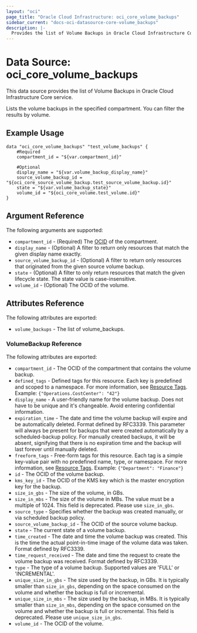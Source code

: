 ```yaml
---
layout: "oci"
page_title: "Oracle Cloud Infrastructure: oci_core_volume_backups"
sidebar_current: "docs-oci-datasource-core-volume_backups"
description: |-
  Provides the list of Volume Backups in Oracle Cloud Infrastructure Core service
---
```


# Data Source: oci_core_volume_backups
This data source provides the list of Volume Backups in Oracle Cloud Infrastructure Core service.

Lists the volume backups in the specified compartment. You can filter the results by volume.


## Example Usage

```hcl
data "oci_core_volume_backups" "test_volume_backups" {
	#Required
	compartment_id = "${var.compartment_id}"

	#Optional
	display_name = "${var.volume_backup_display_name}"
	source_volume_backup_id = "${oci_core_source_volume_backup.test_source_volume_backup.id}"
	state = "${var.volume_backup_state}"
	volume_id = "${oci_core_volume.test_volume.id}"
}
```

## Argument Reference

The following arguments are supported:

* `compartment_id` - (Required) The [OCID](https://docs.cloud.oracle.com/iaas/Content/General/Concepts/identifiers.htm) of the compartment.
* `display_name` - (Optional) A filter to return only resources that match the given display name exactly. 
* `source_volume_backup_id` - (Optional) A filter to return only resources that originated from the given source volume backup. 
* `state` - (Optional) A filter to only return resources that match the given lifecycle state.  The state value is case-insensitive. 
* `volume_id` - (Optional) The OCID of the volume.


## Attributes Reference

The following attributes are exported:

* `volume_backups` - The list of volume_backups.

### VolumeBackup Reference

The following attributes are exported:

* `compartment_id` - The OCID of the compartment that contains the volume backup.
* `defined_tags` - Defined tags for this resource. Each key is predefined and scoped to a namespace. For more information, see [Resource Tags](https://docs.cloud.oracle.com/iaas/Content/General/Concepts/resourcetags.htm).  Example: `{"Operations.CostCenter": "42"}` 
* `display_name` - A user-friendly name for the volume backup. Does not have to be unique and it's changeable. Avoid entering confidential information. 
* `expiration_time` - The date and time the volume backup will expire and be automatically deleted. Format defined by RFC3339. This parameter will always be present for backups that were created automatically by a scheduled-backup policy. For manually created backups, it will be absent, signifying that there is no expiration time and the backup will last forever until manually deleted. 
* `freeform_tags` - Free-form tags for this resource. Each tag is a simple key-value pair with no predefined name, type, or namespace. For more information, see [Resource Tags](https://docs.cloud.oracle.com/iaas/Content/General/Concepts/resourcetags.htm).  Example: `{"Department": "Finance"}` 
* `id` - The OCID of the volume backup.
* `kms_key_id` - The OCID of the KMS key which is the master encryption key for the backup.
* `size_in_gbs` - The size of the volume, in GBs. 
* `size_in_mbs` - The size of the volume in MBs. The value must be a multiple of 1024. This field is deprecated. Please use `size_in_gbs`. 
* `source_type` - Specifies whether the backup was created manually, or via scheduled backup policy.
* `source_volume_backup_id` - The OCID of the source volume backup.
* `state` - The current state of a volume backup.
* `time_created` - The date and time the volume backup was created. This is the time the actual point-in-time image of the volume data was taken. Format defined by RFC3339. 
* `time_request_received` - The date and time the request to create the volume backup was received. Format defined by RFC3339. 
* `type` - The type of a volume backup. Supported values are 'FULL' or 'INCREMENTAL'.
* `unique_size_in_gbs` - The size used by the backup, in GBs. It is typically smaller than `size_in_gbs`, depending on the space consumed on the volume and whether the backup is full or incremental. 
* `unique_size_in_mbs` - The size used by the backup, in MBs. It is typically smaller than `size_in_mbs`, depending on the space consumed on the volume and whether the backup is full or incremental. This field is deprecated. Please use `unique_size_in_gbs`. 
* `volume_id` - The OCID of the volume.

